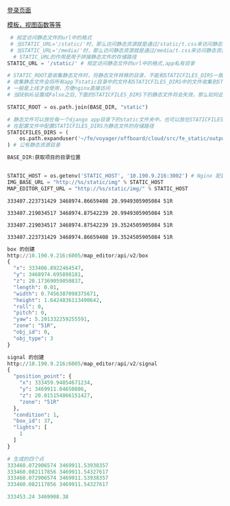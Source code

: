 [登录页面](https://blog.csdn.net/m0_37422217/article/details/106965085?ops_request_misc=&request_id=&biz_id=102&utm_term=%E6%88%91%E4%BB%AC%E5%9C%A8%20BookStore%20%E9%A1%B9%E7%9B%AE%E7%9A%84%20user%20%E5%BA%94%E7%94%A8%E4%B8%AD%20mod&utm_medium=distribute.pc_search_result.none-task-blog-2~all~sobaiduweb~default-0-106965085.142^v10^pc_search_result_control_group,157^v8^control&spm=1018.2226.3001.4187)

[模板，视图函数等等](https://blog.csdn.net/weixin_30482383/article/details/99356889?ops_request_misc=%257B%2522request%255Fid%2522%253A%2522165332141816780357249411%2522%252C%2522scm%2522%253A%252220140713.130102334.pc%255Fall.%2522%257D&request_id=165332141816780357249411&biz_id=0&utm_medium=distribute.pc_search_result.none-task-blog-2~all~first_rank_ecpm_v1~rank_v31_ecpm-3-99356889-null-null.142^v10^pc_search_result_control_group,157^v8^control&utm_term=%E6%88%91%E4%BB%AC%E5%9C%A8+BookStore+%E9%A1%B9%E7%9B%AE%E7%9A%84+user+%E5%BA%94%E7%94%A8%E4%B8%AD+models.py+%E7%9A%84+User+Model+%E4%B8%AD%E6%B7%BB%E5%8A%A0%E4%BB%A5%E4%B8%8B%E4%BB%A3%E7%A0%81%EF%BC%9A&spm=1018.2226.3001.4187)

```python
 # 规定访问静态文件的url中的格式
 # 当STATIC_URL='/static/'时，那么访问静态资源就是通过/static/t.css来访问静态资源；
 # 当STATIC_URL='/media/'时，那么访问静态资源就是通过/media/t.css来访问静态资源。
  # STATIC_URL的作用是用于拼接静态文件的存储路径
STATIC_URL = '/static/' # 规定访问静态文件的url中的格式,app私有目录

# STATIC_ROOT是收集静态文件时，将静态文件转移的目录，不能和STATICFILES_DIRS一致。
# 收集静态文件会将所有app下static目录中的文件和STATICFILES_DIRS中的文件收集到STATIC_ROOT目录中。
# 一般是上线才会使用，方便nginx直接访问
# 当DEBUG设置成False之后,下面的STATICFILES_DIRS下的静态文件将会失效，那么如何此时STATIC_ROOT将会发挥它重要的作用

STATIC_ROOT = os.path.join(BASE_DIR, "static")

# 静态文件可以放在每一个django app目录下的static文件夹中。也可以放在STATICFILES_DIRS指定的目录下。这个配置项不是必须的
# 在配置文件中配置STATICFILES_DIRS为静态文件的存储路径
STATICFILES_DIRS = (
    os.path.expanduser('~/fe/voyager/offboard/cloud/src/fe_static/output/'),
) # 公有静态资源目录

BASE_DIR:获取项目的目录位置


STATIC_HOST = os.getenv('STATIC_HOST', '10.190.9.216:3002') # Nginx 配置静态文件路径
IMG_BASE_URL = "http://%s/static/img" % STATIC_HOST
MAP_EDITOR_GIFT_URL = "http://%s/static/img/" % STATIC_HOST

```





```
333407.223731429 3468974.86659408 20.9949305905084 51R

333407.219034517 3468974.87542239 20.9949305905084 51R

333407.219034517 3468974.87542239 19.3524505905084 51R

333407.223731429 3468974.86659408 19.3524505905084 51R

```

```python
box 的创建
http://10.190.9.216:6005/map_editor/api/v2/box
{
  "x": 333406.8922464547,
  "y": 3468974.695898181,
  "z": 20.17369059050837,
  "length": 0.01,
  "width": 0.7456387098375671,
  "height": 1.6424836113490642,
  "roll": 0,
  "pitch": 0,
  "yaw": 5.201332259255591,
  "zone": "51R",
  "obj_id": 0,
  "obj_type": 3
}

signal 的创建
http://10.190.9.216:6005/map_editor/api/v2/signal
{
  "position_point": {
    "x": 333459.94854671234,
    "y": 3469911.84650886,
    "z": 20.015154866151427,
    "zone": "51R"
  },
  "condition": 1,
  "box_id": 37,
  "lights": [
    1
  ]
}

# 生成的四个点
333460.072906574 3469911.53938357
333460.082117856 3469911.54327617
333460.072906574 3469911.53938357
333460.082117856 3469911.54327617

333453.24 3469908.38


```


